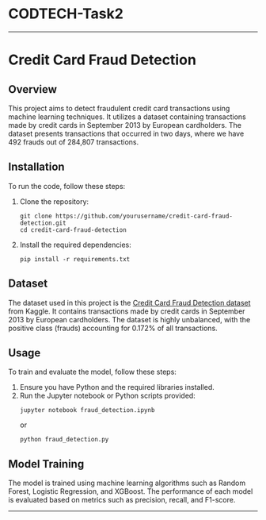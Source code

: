 # CODTECH-Task2

---

# Credit Card Fraud Detection

## Overview
This project aims to detect fraudulent credit card transactions using machine learning techniques. It utilizes a dataset containing transactions made by credit cards in September 2013 by European cardholders. The dataset presents transactions that occurred in two days, where we have 492 frauds out of 284,807 transactions. 


## Installation
To run the code, follow these steps:
1. Clone the repository:
   ```
   git clone https://github.com/yourusername/credit-card-fraud-detection.git
   cd credit-card-fraud-detection
   ```
2. Install the required dependencies:
   ```
   pip install -r requirements.txt
   ```

## Dataset
The dataset used in this project is the [Credit Card Fraud Detection dataset](https://www.kaggle.com/mlg-ulb/creditcardfraud) from Kaggle. It contains transactions made by credit cards in September 2013 by European cardholders. The dataset is highly unbalanced, with the positive class (frauds) accounting for 0.172% of all transactions.

## Usage
To train and evaluate the model, follow these steps:
1. Ensure you have Python and the required libraries installed.
2. Run the Jupyter notebook or Python scripts provided:
   ```
   jupyter notebook fraud_detection.ipynb
   ```
   or
   ```
   python fraud_detection.py
   ```

## Model Training
The model is trained using machine learning algorithms such as Random Forest, Logistic Regression, and XGBoost. The performance of each model is evaluated based on metrics such as precision, recall, and F1-score.






---



